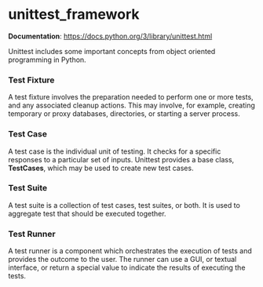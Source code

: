 # unittest_framework

**Documentation**: https://docs.python.org/3/library/unittest.html

Unittest includes some important concepts from object oriented programming in Python.

### Test Fixture

A test fixture involves the preparation needed to perform one or more tests, and any associated cleanup actions. This may involve, for example, creating temporary or proxy databases, directories, or starting a server process.

### Test Case

A test case is the individual unit of testing. It checks for a specific responses to a particular set of inputs. Unittest provides a base class, **TestCases**, which may be used to create new test cases.

### Test Suite

A test suite is a collection of test cases, test suites, or both. It is used to aggregate test that should be executed together.

### Test Runner

A test runner is a component which orchestrates the execution of tests and provides the outcome to the user. The runner can use a GUI, or textual interface, or return a special value to indicate the results of executing the tests.
